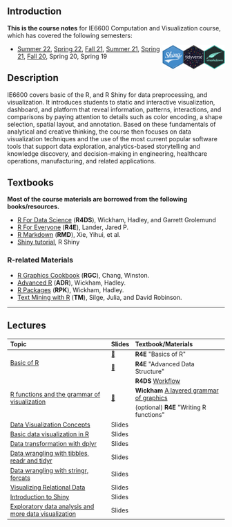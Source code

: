 ## Introduction

**This is the course notes** for IE6600 Computation and Visualization course, which has covered the following semesters:



<img src='https://raw.githubusercontent.com/rstudio/rmarkdown/main/man/figures/logo.png' align="right" height="55.5"/>
<img src='https://raw.githubusercontent.com/tidyverse/tidyverse/main/man/figures/logo.png' align="right" height="55.5"/>
<img src='https://raw.githubusercontent.com/rstudio/shiny/main/man/figures/logo.png' align="right" height="55.5"/>


- [Summer 22](https://zhenyuanlu.com/ie6600-bos-su22/), [Spring 22](https://zhenyuanlu.com/ie6600-sea-sp22/), [Fall 21](https://zhenyuanlu.com/ie6600-bos-fa21/), [Summer 21](https://zhenyuanlu.com/ie6600-bos-sm21/), [Spring 21](https://zhenyuanlu.com/ie6600-sea-sp21/), [Fall 20](https://zhenyuanlu.com/ie6600-bos-fa20/), Spring 20, Spring 19

## Description

IE6600 covers basic of the R, and R Shiny for data preprocessing, and visualization. It introduces students to static and interactive visualization, dashboard, and platform that reveal information, patterns, interactions, and comparisons by paying attention to details such as color encoding, a shape selection, spatial layout, and annotation. Based on these fundamentals of analytical and creative thinking, the course then focuses on data visualization techniques and the use of the most current popular software tools that support data exploration, analytics-based storytelling and knowledge discovery, and decision-making in engineering, healthcare operations, manufacturing, and related applications.



## Textbooks

**Most of the course materials are borrowed from the following books/resources.**

- [R For Data Science](https://r4ds.had.co.nz/) (**R4DS**), Wickham, Hadley, and Garrett Grolemund
- [R For Everyone](https://onesearch.library.northeastern.edu/permalink/f/365rt0/NEU_ALMA51284955070001401) (**R4E**), Lander, Jared P.
- [R Markdown](https://bookdown.org/yihui/rmarkdown/) (**RMD**), Xie, Yihui, et al.
- [Shiny tutorial](https://shiny.rstudio.com/tutorial/), R Shiny

### R-related Materials

- [R Graphics Cookbook](https://r-graphics.org/) (**RGC**), Chang, Winston.
- [Advanced R](http://adv-r.had.co.nz/) (**ADR**), Wickham, Hadley.
- [R Packages](http://r-pkgs.had.co.nz/) (**RPK**), Wickham, Hadley.
- [Text Mining with R](https://www.tidytextmining.com/) (**TM**), Silge, Julia, and David Robinson.

***

## Lectures


<table>
<!-- =============================== HEADER ================================ -->
  <thead>
    <tr>
      <th align="left">Topic</th>
      <th align="left">Slides</th>
      <th align="left">Textbook/Materials</th>
    </tr>
  </thead>
  <tbody>
<!-- =============================== Topic 1 ================================ -->
    <tr>
      <td rowspan="2"><a href="t1_basicR.md">Basic of R</a></td>
      <td rowspan="1">
        <a href="https://zhenyuanlu.com/slides/t02BasicR.pdf">📑</a>
      </td>
      <td rowspan="1">
        <b>R4E</b> "Basics of R"
      </td>
    </tr>
    <tr>
      <td><a href="https://zhenyuanlu.com/slides/t02IntroR.pdf">📑</a></td>
      <td><b>R4E</b> "Advanced Data Structure"</td>
    </tr>
<!-- =============================== Topic 2 ================================ -->
    <tr>
      <td rowspan="3"><a href="t1_basicR.md">R functions and the grammar of visualization</a></td>
      <td rowspan="3"><a href="https://zhenyuanlu.com/slides/t03RGrammar.pdf">📑</a></td>
      <td rowspan="1">
        <b>R4DS</b> <a href="https://r4ds.had.co.nz/workflow-basics.html">Workflow</a>
      </td>
    </tr>
    <tr>
      <td>
        <b>Wickham</b> <a href="https://vita.had.co.nz/papers/layered-grammar.pdf">A layered grammar of graphics</a>
      </td>
    </tr>
    <tr>
      <td>
        (optional) <b>R4E</b> "Writing R functions"
      </td>
    </tr>
<!-- =============================== Topic 3 ================================ -->
    <tr>
      <td><a href="t1_basicR.md">Data Visualization Concepts</a></td>
      <td rowspan="1">Slides</td>
      <td rowspan="1">
      </td>
    </tr>
<!-- =============================== Topic 4 ================================ -->
    <tr>
      <td><a href="t1_basicR.md">Basic data visualization in R</a></td>
      <td rowspan="1">Slides</td>
      <td rowspan="1">
      </td>
    </tr>
<!-- =============================== Topic 5 ================================ -->
    <tr>
      <td><a href="t1_basicR.md">	Data transformation with dplyr</a></td>
      <td rowspan="1">Slides</td>
      <td rowspan="1">
      </td>
    </tr>
<!-- =============================== Topic 6 ================================ -->
    <tr>
      <td><a href="t1_basicR.md">Data wrangling with tibbles, readr and tidyr</a></td>
      <td rowspan="1">Slides</td>
      <td rowspan="1">
      </td>
    </tr>
<!-- =============================== Topic 7 ================================ -->
    <tr>
      <td><a href="t1_basicR.md">Data wrangling with stringr, forcats</a></td>
      <td rowspan="1">Slides</td>
      <td rowspan="1">
      </td>
    </tr>
<!-- =============================== Topic 8 ================================ -->
    <tr>
      <td><a href="t1_basicR.md">Visualizing Relational Data</a></td>
      <td rowspan="1">Slides</td>
      <td rowspan="1">
      </td>
    </tr>
<!-- =============================== Topic 8 ================================ -->
    <tr>
      <td><a href="t1_basicR.md">Introduction to Shiny</a></td>
      <td rowspan="1">Slides</td>
      <td rowspan="1">
      </td>
    </tr>
<!-- =============================== Topic 8 ================================ -->
    <tr>
      <td><a href="t1_basicR.md">Exploratory data analysis and more data visualization</a></td>
      <td rowspan="1">Slides</td>
      <td rowspan="1">
      </td>
    </tr>
  </tbody>
</table>
